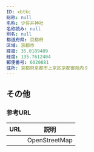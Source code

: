 ```yaml
---
ID: xbtkc
総称: null
名称: 少将井神社
名称読み: null
別名: null
都道府県: 京都府
区域: 京都市
緯度: 35.0189409
経度: 135.7612404
郵便番号: 6020881
住所: 京都府京都市上京区京都御苑内９
---
```


## その他

### 参考URL

| URL | 説明          |
| --- | ------------- |
|     | OpenStreetMap |
